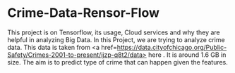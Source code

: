 # Crime-Data-Rensor-Flow
This project is on Tensorflow, its usage, Cloud services and why they are helpful in analyzing Big Data.  In this Project, we are trying to analyze crime data. This data is taken from &lt;a href=https://data.cityofchicago.org/Public-Safety/Crimes-2001-to-present/ijzp-q8t2/data> here . It is around 1.6 GB in size.  The aim is to predict type of crime that can happen given the features.
